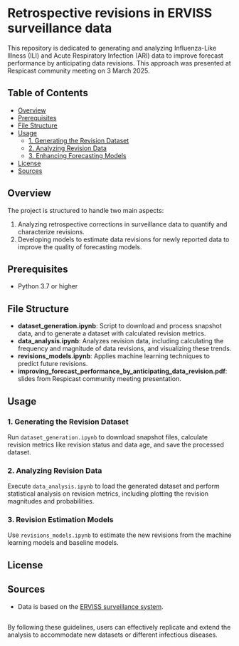 # Retrospective revisions in ERVISS surveillance data

This repository is dedicated to generating and analyzing Influenza-Like Illness (ILI) and Acute Respiratory Infection (ARI) data to improve forecast performance by anticipating data revisions.
This approach was presented at Respicast community meeting on 3 March 2025.

## Table of Contents

- [Overview](#overview)
- [Prerequisites](#prerequisites)
- [File Structure](#file-structure)
- [Usage](#usage)
  - [1. Generating the Revision Dataset](#1-generating-the-revision-dataset)
  - [2. Analyzing Revision Data](#2-analyzing-revision-data)
  - [3. Enhancing Forecasting Models](#3-enhancing-forecasting-models)
- [License](#license)
- [Sources](#sources)

## Overview

The project is structured to handle two main aspects:
1. Analyzing retrospective corrections in surveillance data to quantify and characterize revisions.
2. Developing models to estimate data revisions for newly reported data to improve the quality of forecasting models.

## Prerequisites

- Python 3.7 or higher

## File Structure

- **dataset_generation.ipynb**: Script to download and process snapshot data, and to generate a dataset with calculated revision metrics.
- **data_analysis.ipynb**: Analyzes revision data, including calculating the frequency and magnitude of data revisions, and visualizing these trends.
- **revisions_models.ipynb**: Applies machine learning techniques to predict future revisions.
- **improving_forecast_performance_by_anticipating_data_revision.pdf**: slides from Respicast community meeting presentation.

## Usage

### 1. Generating the Revision Dataset

Run `dataset_generation.ipynb` to download snapshot files, calculate revision metrics like revision status and data age, and save the processed dataset.

### 2. Analyzing Revision Data

Execute `data_analysis.ipynb` to load the generated dataset and perform statistical analysis on revision metrics, including plotting the revision magnitudes and probabilities.

### 3. Revision Estimation Models

Use `revisions_models.ipynb` to estimate the new revisions from the machine learning models and baseline models.


## License


## Sources

- Data is based on the [ERVISS surveillance system](https://erviss.org/).

##

By following these guidelines, users can effectively replicate and extend the analysis to accommodate new datasets or different infectious diseases.
